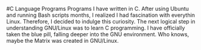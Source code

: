 #C Language Programs
Programs I have written in C. After using Ubuntu and running Bash scripts months, I realized I had fascination with everythin Linux. Therefore, I decided to indulge this curiosity. The next logical step in understanding GNU/Linux was to learn C programming. I have officially taken the blue pill, falling deeper into the GNU environment. Who knows, maybe the Matrix was created in GNU/Linux.

